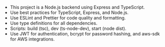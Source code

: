 <!-- Use this file to provide workspace-specific custom instructions to Copilot. For more details, visit https://code.visualstudio.com/docs/copilot/copilot-customization#_use-a-githubcopilotinstructionsmd-file -->

- This project is a Node.js backend using Express and TypeScript.
- Use best practices for TypeScript, Express, and Node.js.
- Use ESLint and Prettier for code quality and formatting.
- Use type definitions for all dependencies.
- Scripts: build (tsc), dev (ts-node-dev), start (node dist).
- Use JWT for authentication, bcrypt for password hashing, and aws-sdk for AWS integrations.
